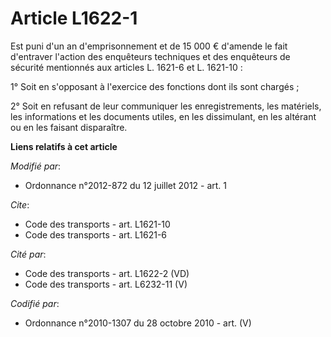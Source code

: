 # Article L1622-1

Est puni d'un an d'emprisonnement et de 15 000 € d'amende le fait d'entraver l'action des enquêteurs techniques et des
enquêteurs de sécurité mentionnés aux articles L. 1621-6 et L. 1621-10 : 

1° Soit en s'opposant à l'exercice des fonctions dont ils sont chargés ; 

2° Soit en refusant de leur communiquer les enregistrements, les matériels, les informations et les documents utiles, en les
dissimulant, en les altérant ou en les faisant disparaître.

**Liens relatifs à cet article**

_Modifié par_:

  - Ordonnance n°2012-872 du 12 juillet 2012 - art. 1

_Cite_:

  - Code des transports - art. L1621-10
  - Code des transports - art. L1621-6

_Cité par_:

  - Code des transports - art. L1622-2 (VD)
  - Code des transports - art. L6232-11 (V)

_Codifié par_:

  - Ordonnance n°2010-1307 du 28 octobre 2010 - art. (V)
